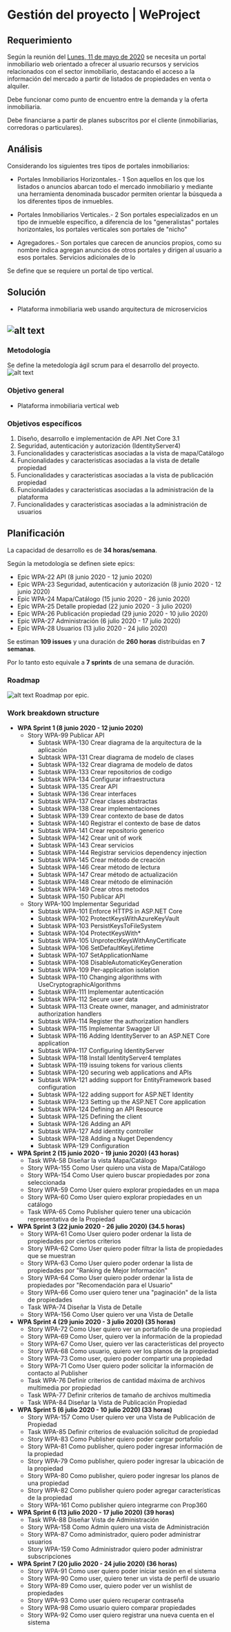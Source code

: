 # Gestión del proyecto | WeProject #

## Requerimiento

Según la reunión del [Lunes, 11 de mayo de 2020](https://nlabbe.atlassian.net/l/c/Nm1mx0bK) se necesita un portal inmobiliario web orientado a ofrecer al usuario recursos y servicios relacionados con el sector inmobiliario, destacando el acceso a la información del mercado a partir de listados de propiedades en venta o alquiler. 

Debe funcionar como punto de encuentro entre la demanda y la oferta inmobiliaria.

Debe financiarse a partir de planes subscritos por el cliente (inmobiliarias, corredoras o particulares).

## Análisis

Considerando los siguientes tres tipos de portales inmobiliarios:

* Portales Inmobiliarios Horizontales.- 1​ Son aquellos en los que los listados o anuncios abarcan todo el mercado inmobiliario y mediante una herramienta denominada buscador permiten orientar la búsqueda a los diferentes tipos de inmuebles.

* Portales Inmobiliarios Verticales.- 2​ Son portales especializados en un tipo de inmueble específico, a diferencia de los "generalistas" portales horizontales, los portales verticales son portales de "nicho"

* Agregadores.- Son portales que carecen de anuncios propios, como su nombre indica agregan anuncios de otros portales y dirigen al usuario a esos portales.
Servicios adicionales de lo

Se define que se requiere un portal de tipo vertical.

## Solución
* Plataforma inmobiliaria web usando arquitectura de microservicios

![alt text](https://www.codeproject.com/KB/aspnet/1276639/image001.png "Arquitectura de microservicios")
--

### Metodología
Se define la metedología ágil scrum para el desarrollo del proyecto.
![alt text](https://d3timt52sxdbq0.cloudfront.net/wp-content/uploads/2017/07/Scrum-framework_en.jpg "Metodología SCRUM")

### Objetivo general
* Plataforma inmobiliaria vertical web

### Objetivos específicos
1. Diseño, desarrollo e implementación de API .Net Core 3.1
2. Seguridad, autenticación y autorización (IdentityServer4)
3. Funcionalidades y caracteristicas asociadas a la vista de mapa/Catálogo
4. Funcionalidades y caracteristicas asociadas a la vista de detalle propiedad
5. Funcionalidades y caracteristicas asociadas a la vista de publicación propiedad
6. Funcionalidades y caracteristicas asociadas a la administración de la plataforma
7. Funcionalidades y caracteristicas asociadas a la administración de usuarios

## Planificación

<!-- project = WPA AND Sprint in ("WPA Sprint 1",  "WPA Sprint 2", "WPA Sprint 3", "WPA Sprint 4", "WPA Sprint 5", "WPA Sprint 6", "WPA Sprint 7") -->

La capacidad de desarrollo es de **34 horas/semana**.

Según la metodología se definen siete epics:

* Epic	WPA-22	API (8 junio 2020 - 12 junio 2020)
* Epic	WPA-23	Seguridad, autenticación y autorización (8 junio 2020 - 12 junio 2020)
* Epic	WPA-24	Mapa/Catálogo (15 junio 2020 - 26 junio 2020)
* Epic	WPA-25	Detalle propiedad (22 junio 2020 - 3 julio 2020)
* Epic	WPA-26	Publicación propiedad (29 junio 2020 - 10 julio 2020)
* Epic	WPA-27	Administración (6 julio 2020 - 17 julio 2020)
* Epic	WPA-28	Usuarios (13 julio 2020 - 24 julio 2020)

Se estiman **109 issues** y una duración de **260 horas** distribuidas en **7 semanas**. 

Por lo tanto esto equivale a **7 sprints** de una semana de duración.

### Roadmap 
![alt text](https://i.imgur.com/UghscAy.png "Roadmap WeProject")
Roadmap por epic.

### Work breakdown structure

* __WPA Sprint 1 (8 junio 2020 - 12 junio 2020)__
	* Story	WPA-99	Publicar API
		* Subtask	WPA-130	Crear diagrama de la arquitectura de la aplicación	
		* Subtask	WPA-131	Crear diagrama de modelo de clases	
		* Subtask	WPA-132	Crear diagrama de modelo de datos	
		* Subtask	WPA-133	Crear repositorios de codigo	
		* Subtask	WPA-134	Configurar infraestructura	
		* Subtask	WPA-135	Crear API	
		* Subtask	WPA-136	Crear interfaces	
		* Subtask	WPA-137	Crear clases abstractas	
		* Subtask	WPA-138	Crear implementaciones	
		* Subtask	WPA-139	Crear contexto de base de datos	
		* Subtask	WPA-140	Registrar el contexto de base de datos	
		* Subtask	WPA-141	Crear repositorio generico	
		* Subtask	WPA-142	Crear unit of work	
		* Subtask	WPA-143	Crear servicios	
		* Subtask	WPA-144	Registrar servicios dependency injection	
		* Subtask	WPA-145	Crear método de creación	
		* Subtask	WPA-146	Crear método de lectura	
		* Subtask	WPA-147	Crear método de actualización	
		* Subtask	WPA-148	Crear método de eliminación	
		* Subtask	WPA-149	Crear otros metodos	
		* Subtask	WPA-150	Publicar API	
	* Story	WPA-100	Implementar Seguridad
		* Subtask	WPA-101	Enforce HTTPS in ASP.NET Core
		* Subtask	WPA-102	ProtectKeysWithAzureKeyVault
		* Subtask	WPA-103	PersistKeysToFileSystem
		* Subtask	WPA-104	ProtectKeysWith*
		* Subtask	WPA-105	UnprotectKeysWithAnyCertificate
		* Subtask	WPA-106	SetDefaultKeyLifetime
		* Subtask	WPA-107	SetApplicationName
		* Subtask	WPA-108	DisableAutomaticKeyGeneration
		* Subtask	WPA-109	Per-application isolation
		* Subtask	WPA-110	Changing algorithms with UseCryptographicAlgorithms
		* Subtask	WPA-111	Implementar autenticación
		* Subtask	WPA-112	Secure user data
		* Subtask	WPA-113	Create owner, manager, and administrator authorization handlers
		* Subtask	WPA-114	Register the authorization handlers
		* Subtask	WPA-115	Implementar Swagger UI
		* Subtask	WPA-116	Adding IdentityServer to an ASP.NET Core application
		* Subtask	WPA-117	Configuring IdentityServer
		* Subtask	WPA-118	Install IdentityServer4 templates
		* Subtask	WPA-119	issuing tokens for various clients
		* Subtask	WPA-120	securing web applications and APIs
		* Subtask	WPA-121	adding support for EntityFramework based configuration
		* Subtask	WPA-122	adding support for ASP.NET Identity
		* Subtask	WPA-123	Setting up the ASP.NET Core application
		* Subtask	WPA-124	Defining an API Resource
		* Subtask	WPA-125	Defining the client
		* Subtask	WPA-126	Adding an API
		* Subtask	WPA-127	Add identity controller
		* Subtask	WPA-128	Adding a Nuget Dependency
		* Subtask	WPA-129	Configuration
* __WPA Sprint 2 (15 junio 2020 - 19 junio 2020) (43 horas)__
	* Task	WPA-58	Diseñar la vista Mapa/Catálogo
	* Story	WPA-155	Como User quiero una vista de Mapa/Catálogo
	* Story	WPA-154	Como User quiero buscar propiedades por zona seleccionada
	* Story	WPA-59	Como User quiero explorar propiedades en un mapa
	* Story	WPA-60	Como User quiero explorar propiedades en un catálogo
	* Task	WPA-65	Como Publisher quiero tener una ubicación representativa de la Propiedad
* __WPA Sprint 3 (22 junio 2020 - 26 julio 2020) (34.5 horas)__
	* Story	WPA-61	Como User quiero poder ordenar la lista de propiedades por ciertos criterios
	* Story	WPA-62	Como User quiero poder filtrar la lista de propiedades que se muestran
	* Story	WPA-63	Como User quiero poder ordenar la lista de propiedades por "Ranking de Mejor Información"
	* Story	WPA-64	Como User quiero poder ordenar la lista de propiedades por "Recomendación para el Usuario"
	* Story	WPA-66	Como user quiero tener una "paginación" de la lista de propiedades
	* Task	WPA-74	Diseñar la Vista de Detalle
	* Story	WPA-156	Como User quiero ver una Vista de Detalle
* __WPA Sprint 4 (29 junio 2020 - 3 julio 2020) (35 horas)__
	* Story	WPA-72	Como User quiero ver un portafolio de una propiedad
	* Story	WPA-69	Como User, quiero ver la información de la propiedad
	* Story	WPA-67	Como User, quiero ver las características del proyecto
	* Story	WPA-68	Como usuario, quiero ver los planos de la propiedad
	* Story	WPA-73	Como user, quiero poder compartir una propiedad
	* Story	WPA-71	Como User quiero poder solicitar la información de contacto al Publisher
	* Task	WPA-76	Definir criterios de cantidad máxima de archivos multimedia por propiedad
	* Task	WPA-77	Definir criterios de tamaño de archivos multimedia
	* Task	WPA-84	Diseñar la Vista de Publicación Propiedad
* __WPA Sprint 5 (6 julio 2020 - 10 julio 2020) (33 horas)__
	* Story	WPA-157	Como User quiero ver una Vista de Publicación de Propiedad
	* Task	WPA-85	Definir criterios de evaluación solicitud de propiedad
	* Story	WPA-83	Como Publisher quiero poder cargar portafolio 
	* Story	WPA-81	Como publisher, quiero poder ingresar información de la propiedad
	* Story	WPA-79	Como publisher, quiero poder ingresar la ubicación de la propiedad
	* Story	WPA-80	Como publisher, quiero poder ingresar los planos de una propiedad
	* Story	WPA-82	Como publisher quiero poder agregar características de la propiedad
	* Story	WPA-161	Como publisher quiero integrarme con Prop360
* __WPA Sprint 6 (13 julio 2020 - 17 julio 2020) (39 horas)__
	* Task	WPA-88	Diseñar Vista de Administración
	* Story	WPA-158	Como Admin quiero una vista de Administración
	* Story	WPA-87	Como administrador, quiero poder administrar usuarios
	* Story	WPA-159	Como Administrador quiero poder administrar subscripciones
* __WPA Sprint 7 (20 julio 2020 - 24 julio 2020) (36 horas)__
	* Story	WPA-91	Como user quiero poder iniciar sesión en el sistema
	* Story	WPA-90	Como user, quiero tener un vista de perfil de usuario
	* Story	WPA-89	Como user, quiero poder ver un wishlist de propiedades
	* Story	WPA-93	Como user quiero recuperar contraseña
	* Story	WPA-98	Como usuario quiero comparar propiedades
	* Story	WPA-92	Como user quiero registrar una nueva cuenta en el sistema